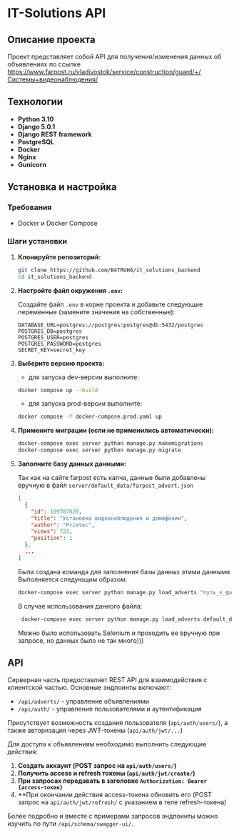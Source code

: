 # IT-Solutions API

## Описание проекта

Проект представляет собой API для получения/изменения данных об объявлениях по ссылке https://www.farpost.ru/vladivostok/service/construction/guard/+/Системы+видеонаблюдения/

## Технологии

- **Python 3.10**
- **Django 5.0.1**
- **Django REST framework**
- **PostgreSQL**
- **Docker**
- **Nginx**
- **Gunicorn**

## Установка и настройка

### Требования

- Docker и Docker Compose

### Шаги установки

1. **Клонируйте репозиторий:**

    ```bash
    git clone https://github.com/B4TRUH4/it_solutions_backend
    cd it_solutions_backend
    ```

2. **Настройте файл окружения `.env`:**

    Создайте файл `.env` в корне проекта и добавьте следующие переменные (замените значения на собственные):

    ```env
    DATABASE_URL=postgres://postgres:postgres@db:5432/postgres
    POSTGRES_DB=postgres
    POSTGRES_USER=postgres
    POSTGRES_PASSWORD=postgres
    SECRET_KEY=secret_key
    ```
   
3. **Выберите версию проекта:**
   - для запуска dev-версии выполните:
    ```bash
    docker compose up --build
    ```
   - для запуска prod-версии выполните:
    ```bash
    docker compose -f docker-compose.prod.yaml up
    ```

4. **Примените миграции (если не применились автоматически):**

    ```bash
    docker-compose exec server python manage.py makemigrations
    docker-compose exec server python manage.py migrate
    ```
5. **Заполните базу данных данными:**

   Так как на сайте farpost есть капча, данные были добавлены вручную в файл `server/default_data/farpost_advert.json`

   ```json
   [
     {
       "id": 109787028,
       "title": "Установка видеонаблюдения и домофонии",
       "author": "Primtec",
       "views": 723,
       "position": 1
     },
     ...
   ]
   ```
   
   Была создана команда для заполнения базы данных этими данными. Выполняется следующим образом:

    ```bash
    docker-compose exec server python manage.py load_adverts "путь_к_файлу"
    ```
   В случае использования данного файла:
   ```bash
    docker-compose exec server python manage.py load_adverts default_data/farpost_advert.json
    ```
   Можно было использовать Selenium и проходить ее вручную при запросе, но данных было не так много)))


## API

Серверная часть предоставляет REST API для взаимодействия с клиентской частью. Основные эндпоинты включают:

- `/api/adverts/` - управление объявлениями
- `/api/auth/` - управление пользователями и аутентификация

Присутствует возможность создания пользователя (`api/auth/users/`), а также авторизация через JWT-токены
(`api/auth/jwt/...`)

Для доступа к объявлениям необходимо выполнить следующие действия:

1. **Создать аккаунт (POST запрос на `api/auth/users/`)**
2. **Получить access и refresh токены (`api/auth/jwt/create/`)**
3. **При запросах передавать в заголовке `Authorization: Bearer {access-токен}`**
4. **При окончании действия access-токена обновить его (POST запрос на `api/auth/jwt/refresh/` c указанием в теле refresh-токена)

Более подробно и вместе с примерами запросов эндпоинты можно изучить по пути `/api/schema/swagger-ui/`.
